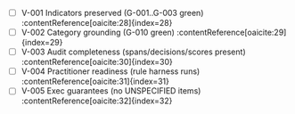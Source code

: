 - [ ] V-001 Indicators preserved (G-001..G-003 green) :contentReference[oaicite:28]{index=28}
- [ ] V-002 Category grounding (G-010 green) :contentReference[oaicite:29]{index=29}
- [ ] V-003 Audit completeness (spans/decisions/scores present) :contentReference[oaicite:30]{index=30}
- [ ] V-004 Practitioner readiness (rule harness runs) :contentReference[oaicite:31]{index=31}
- [ ] V-005 Exec guarantees (no UNSPECIFIED items) :contentReference[oaicite:32]{index=32}
